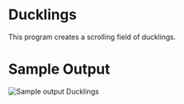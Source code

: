 Ducklings
========================================================
This program creates a scrolling field of ducklings.

Sample Output
========================================================

![Sample output Ducklings](https://github.com/nihathalici/The-Big-Book-of-Small-Python-Projects/blob/main/C22-Project-22-Ducklings/ducklings_sample_output.PNG)





